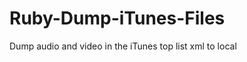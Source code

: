Ruby-Dump-iTunes-Files
======================

Dump audio and video in the iTunes top list xml to local
